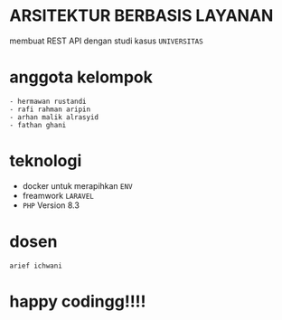 # ARSITEKTUR BERBASIS LAYANAN

membuat REST API dengan studi kasus `UNIVERSITAS`

# anggota kelompok 
```
- hermawan rustandi 
- rafi rahman aripin
- arhan malik alrasyid
- fathan ghani 
```

# teknologi

- docker untuk merapihkan `ENV`
- freamwork `LARAVEL`
- `PHP` Version 8.3

# dosen

`arief ichwani`

# happy codingg!!!!